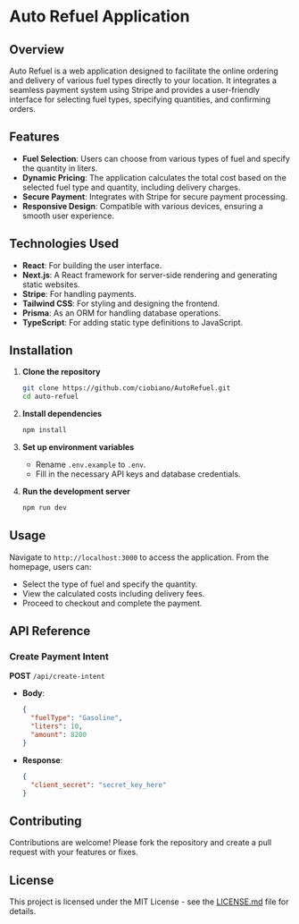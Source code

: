 # Auto Refuel Application

## Overview
Auto Refuel is a web application designed to facilitate the online ordering and delivery of various fuel types directly to your location. It integrates a seamless payment system using Stripe and provides a user-friendly interface for selecting fuel types, specifying quantities, and confirming orders.

## Features
- **Fuel Selection**: Users can choose from various types of fuel and specify the quantity in liters.
- **Dynamic Pricing**: The application calculates the total cost based on the selected fuel type and quantity, including delivery charges.
- **Secure Payment**: Integrates with Stripe for secure payment processing.
- **Responsive Design**: Compatible with various devices, ensuring a smooth user experience.

## Technologies Used
- **React**: For building the user interface.
- **Next.js**: A React framework for server-side rendering and generating static websites.
- **Stripe**: For handling payments.
- **Tailwind CSS**: For styling and designing the frontend.
- **Prisma**: As an ORM for handling database operations.
- **TypeScript**: For adding static type definitions to JavaScript.

## Installation

1. **Clone the repository**
   ```bash
   git clone https://github.com/ciobiano/AutoRefuel.git
   cd auto-refuel
   ```

2. **Install dependencies**
   ```bash
   npm install
   ```

3. **Set up environment variables**
   - Rename `.env.example` to `.env`.
   - Fill in the necessary API keys and database credentials.

4. **Run the development server**
   ```bash
   npm run dev
   ```

## Usage

Navigate to `http://localhost:3000` to access the application. From the homepage, users can:
- Select the type of fuel and specify the quantity.
- View the calculated costs including delivery fees.
- Proceed to checkout and complete the payment.

## API Reference

### Create Payment Intent
**POST** `/api/create-intent`
- **Body**:
  ```json
  {
    "fuelType": "Gasoline",
    "liters": 10,
    "amount": 8200
  }
  ```
- **Response**:
  ```json
  {
    "client_secret": "secret_key_here"
  }
  ```

## Contributing

Contributions are welcome! Please fork the repository and create a pull request with your features or fixes.

## License

This project is licensed under the MIT License - see the [LICENSE.md](LICENSE.md) file for details.


